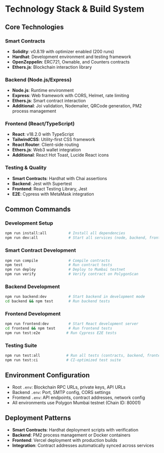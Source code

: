 # Technology Stack & Build System

## Core Technologies

### Smart Contracts
- **Solidity**: v0.8.19 with optimizer enabled (200 runs)
- **Hardhat**: Development environment and testing framework
- **OpenZeppelin**: ERC721, Ownable, and Counters contracts
- **Ethers.js**: Blockchain interaction library

### Backend (Node.js/Express)
- **Node.js**: Runtime environment
- **Express**: Web framework with CORS, Helmet, rate limiting
- **Ethers.js**: Smart contract interaction
- **Additional**: Joi validation, Nodemailer, QRCode generation, PM2 process management

### Frontend (React/TypeScript)
- **React**: v18.2.0 with TypeScript
- **TailwindCSS**: Utility-first CSS framework
- **React Router**: Client-side routing
- **Ethers.js**: Web3 wallet integration
- **Additional**: React Hot Toast, Lucide React icons

### Testing & Quality
- **Smart Contracts**: Hardhat with Chai assertions
- **Backend**: Jest with Supertest
- **Frontend**: React Testing Library, Jest
- **E2E**: Cypress with MetaMask integration

## Common Commands

### Development Setup
```bash
npm run install:all          # Install all dependencies
npm run dev:all              # Start all services (node, backend, frontend)
```

### Smart Contract Development
```bash
npm run compile              # Compile contracts
npm test                     # Run contract tests
npm run deploy               # Deploy to Mumbai testnet
npm run verify               # Verify contract on PolygonScan
```

### Backend Development
```bash
npm run backend:dev          # Start backend in development mode
cd backend && npm test       # Run backend tests
```

### Frontend Development
```bash
npm run frontend:dev         # Start React development server
cd frontend && npm test      # Run frontend tests
npm run test:e2e            # Run Cypress E2E tests
```

### Testing Suite
```bash
npm run test:all            # Run all tests (contracts, backend, frontend, e2e)
npm run test:ci             # CI-optimized test suite
```

## Environment Configuration

- Root `.env`: Blockchain RPC URLs, private keys, API URLs
- Backend `.env`: Port, SMTP config, CORS settings
- Frontend `.env`: API endpoints, contract addresses, network config
- All environments use Polygon Mumbai testnet (Chain ID: 80001)

## Deployment Patterns

- **Smart Contracts**: Hardhat deployment scripts with verification
- **Backend**: PM2 process management or Docker containers
- **Frontend**: Vercel deployment with production builds
- **Integration**: Contract addresses automatically synced across services